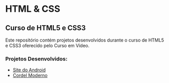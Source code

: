 # HTML & CSS

## Curso de HTML5 e CSS3

Este repositório contém projetos desenvolvidos durante o curso de HTML5 e CSS3 oferecido pelo Curso em Vídeo.

### Projetos Desenvolvidos:

- [Site do Android](https://sitedoandroid.vercel.app/)
- [Cordel Moderno](https://cordel-moderno-iota.vercel.app/)
